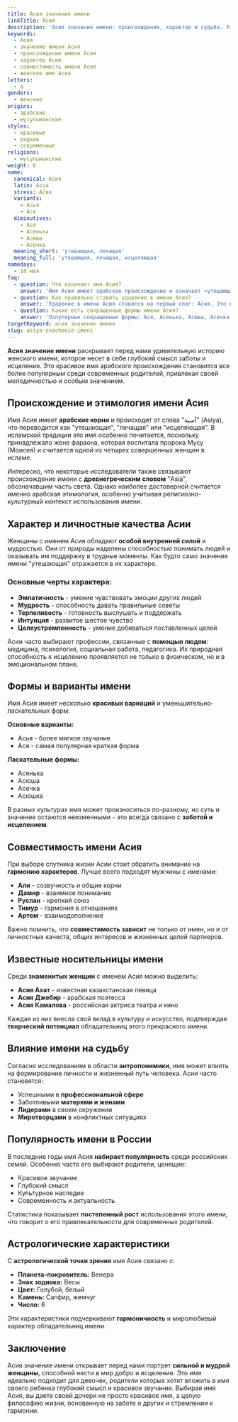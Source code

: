 ```yaml
---
title: Асия значение имени
linkTitle: Асия
description: 'Асия значение имени: происхождение, характер и судьба. Узнайте все о женском имени Асия - его историю, совместимость и влияние на личность.'
keywords:
  - Асия
  - значение имени Асия
  - происхождение имени Асия
  - характер Асии
  - совместимость имени Асия
  - женское имя Асия
letters:
  - а
genders:
  - женские
origins:
  - арабские
  - мусульманские
styles:
  - красивые
  - редкие
  - современные
religions:
  - мусульманские
weight: 6
name:
  canonical: Асия
  latin: Asia
  stress: А́сия
  variants:
    - Асья
    - Ася
  diminutives:
    - Ася
    - Асенька
    - Асюша
    - Асечка
  meaning_short: 'утешающая, лечащая'
  meaning_full: 'утешающая, лечащая, исцеляющая'
namedays:
  - 18 мая
faq:
  - question: Что означает имя Асия?
    answer: 'Имя Асия имеет арабское происхождение и означает «утешающая», «лечащая» или «исцеляющая». Это имя связано с добротой и заботой о других людях.'
  - question: Как правильно ставить ударение в имени Асия?
    answer: 'Ударение в имени Асия ставится на первый слог: А́сия. Это классическое произношение, принятое в русском языке.'
  - question: Какие есть сокращенные формы имени Асия?
    answer: 'Популярные сокращенные формы: Ася, Асенька, Асюша, Асечка. Самая распространенная - Ася, которая звучит мягко и ласково.'
targetKeyword: асия значение имени
slug: asiya-znachenie-imeni
---
```


**Асия значение имени** раскрывает перед нами удивительную историю женского имени, которое несет в себе глубокий смысл заботы и исцеления. Это красивое имя арабского происхождения становится все более популярным среди современных родителей, привлекая своей мелодичностью и особым значением.

## Происхождение и этимология имени Асия

Имя Асия имеет **арабские корни** и происходит от слова "آسية" (Asiya), что переводится как "утешающая", "лечащая" или "исцеляющая". В исламской традиции это имя особенно почитается, поскольку принадлежало жене фараона, которая воспитала пророка Мусу (Моисея) и считается одной из четырех совершенных женщин в исламе.

Интересно, что некоторые исследователи также связывают происхождение имени с **древнегреческим словом** "Asia", обозначавшим часть света. Однако наиболее достоверной считается именно арабская этимология, особенно учитывая религиозно-культурный контекст использования имени.

## Характер и личностные качества Асии

Женщины с именем Асия обладают **особой внутренней силой** и мудростью. Они от природы наделены способностью понимать людей и оказывать им поддержку в трудные моменты. Как будто само значение имени "утешающая" отражается в их характере.

### Основные черты характера:

- **Эмпатичность** - умение чувствовать эмоции других людей
- **Мудрость** - способность давать правильные советы
- **Терпеливость** - готовность выслушать и поддержать
- **Интуиция** - развитое шестое чувство
- **Целеустремленность** - умение добиваться поставленных целей

Асии часто выбирают профессии, связанные с **помощью людям**: медицина, психология, социальная работа, педагогика. Их природная способность к исцелению проявляется не только в физическом, но и в эмоциональном плане.

## Формы и варианты имени

Имя Асия имеет несколько **красивых вариаций** и уменьшительно-ласкательных форм:

**Основные варианты:**
- Асья - более мягкое звучание
- Ася - самая популярная краткая форма

**Ласкательные формы:**
- Асенька
- Асюша  
- Асечка
- Асюшка

В разных культурах имя может произноситься по-разному, но суть и значение остаются неизменными - это всегда связано с **заботой и исцелением**.

## Совместимость имени Асия

При выборе спутника жизни Асии стоит обратить внимание на **гармонию характеров**. Лучше всего подходят мужчины с именами:

- **Али** - созвучность и общие корни
- **Дамир** - взаимное понимание
- **Руслан** - крепкий союз
- **Тимур** - гармония в отношениях
- **Артем** - взаимодополнение

Важно помнить, что **совместимость зависит** не только от имен, но и от личностных качеств, общих интересов и жизненных целей партнеров.

## Известные носительницы имени

Среди **знаменитых женщин** с именем Асия можно выделить:

- **Асия Ахат** - известная казахстанская певица
- **Асия Джебир** - арабская поэтесса
- **Асия Камалова** - российская актриса театра и кино

Каждая из них внесла свой вклад в культуру и искусство, подтверждая **творческий потенциал** обладательниц этого прекрасного имени.

## Влияние имени на судьбу

Согласно исследованиям в области **антропонимики**, имя может влиять на формирование личности и жизненный путь человека. Асии часто становятся:

- Успешными в **профессиональной сфере**
- Заботливыми **матерями и женами**  
- **Лидерами** в своем окружении
- **Миротворцами** в конфликтных ситуациях

## Популярность имени в России

В последние годы имя Асия **набирает популярность** среди российских семей. Особенно часто его выбирают родители, ценящие:

- Красивое звучание
- Глубокий смысл
- Культурное наследие
- Современность и актуальность

Статистика показывает **постепенный рост** использования этого имени, что говорит о его привлекательности для современных родителей.

## Астрологические характеристики

С **астрологической точки зрения** имя Асия связано с:

- **Планета-покровитель:** Венера
- **Знак зодиака:** Весы
- **Цвет:** Голубой, белый
- **Камень:** Сапфир, жемчуг
- **Число:** 6

Эти характеристики подчеркивают **гармоничность** и миролюбивый характер обладательниц имени.

## Заключение

Асия значение имени открывает перед нами портрет **сильной и мудрой женщины**, способной нести в мир добро и исцеление. Это имя идеально подходит для девочек, родители которых хотят вложить в имя своего ребенка глубокий смысл и красивое звучание. Выбирая имя Асия, вы даете своей дочери не просто красивое имя, а целую философию жизни, основанную на заботе о других и стремлении к гармонии.
